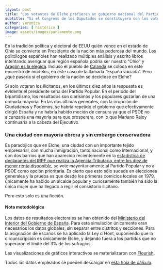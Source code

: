 ```yaml
---
layout: post
title: "Los votantes de Elche prefieren un gobierno nacional del Partido Popular"
subtitle: "Si el Congreso de los Diputados se constituyera con los votos de la ciudad, el panorama político sería de centroderecha en todas las elecciones"
author: veronica 
categories: [ histórico ]
image: assets/images/parlamento.png
---
```

En la tradición política y electoral de EEUU quién vence en el estado de Ohio se convierte en Presidente de la nación más poderosa del mundo. Los politólogos españoles han realizado múltiples análisis y escrito libros intentando averiguar qué región española podría ser nuestro “Ohio” y [Aragón es la elegida](https://elpais.com/politica/2015/10/08/actualidad/1444335805_496770.html). Incluso el pueblo de [Calanda](https://www.elmundo.es/cronica/2019/04/16/5caf8a0121efa0ba698b4611.html) se coloca en este epicentro de modelos, en este caso de la llamada “España vaciada”.  Pero ¿qué pasaría si el gobierno de la nación se decidiese en Elche? 

Si solo votaran los ilicitanos, en los últimos diez años la respuesta es evidente:el presidente sería del Partido Popular. En el periodo del bipartidismo, los resultados son clarísimos y los populares gozarían de una cómoda mayoría. En las dos últimas generales, con la irrupción de Ciudadanos y Podemos, se habría repetido el gobierno que efectivamente dirigió España y no habría habido moción de censura ya que el PSOE no alcanzaría una mayoría para que prosperara, con lo que Mariano Rajoy continuaría a la cabeza del Ejecutivo.

### Una ciudad con mayoría obrera y sin embargo conservadora

<div class="flourish-embed" data-src="visualisation/312090"></div><script src="https://public.flourish.studio/resources/embed.js"></script>

Es paradójico que en Elche, una ciudad con un importante tejido empresarial, con mucha inmigración, tanto nacional como internacional, y con dos barrios que han aparecido recientemente en la [estadística de declarantes del IRPF que realiza la Agencia Tributaria, entre los diez de menor renta disponible](https://www.agenciatributaria.es/AEAT.internet/datosabiertos/catalogo/hacienda/Estadistica_del_IRPF_por_codigo_postal.shtml), se vote mayoritariamente al Partido Popular y no al PSOE como opción prioritaria. Es cierto que esto sólo sucede en elecciones generales y la prueba es que desde los primeras comicios locales en 1979, únicamente ha habido un alcalde popular y curiosamente también ha sido la única mujer que ha llegado a regir el consistorio ilicitano.

Pero esto solo es una ficción. 

<div class="alert alert-secondary" role="alert">
  <h4 class="alert-heading">Nota metodológica</h4>
  <p>Los datos de resultados electorales se han obtenido del <a href="http://www.infoelectoral.mir.es/">Ministerio del Interior del Gobierno de España</a>. Para esta simulación únicamente eran necesarios los datos globales, sin separar entre distritos y secciones. Para la asignación de escaños se ha aplicado la Ley d´Hont, suponiendo que la circunscripción es únicamente Elche, y dejando fuera a los partidos que no superaron el límite del 3% de los sufragios.</p>
  <p>Las visualizaciones de gráficos interactivos se materializaron con <a href="https://flourish.studio/">Flourish</a>.</p> 
  <p>Todos los datos empleados se pueden descargar en <a href="https://docs.google.com/spreadsheets/d/15QisXt20hQPVIIwqGwIqpbrT47dz5uED-gzQo3rxACA/edit#gid=674443035">esta hoja de cálculo</a>.</p>
</div>
